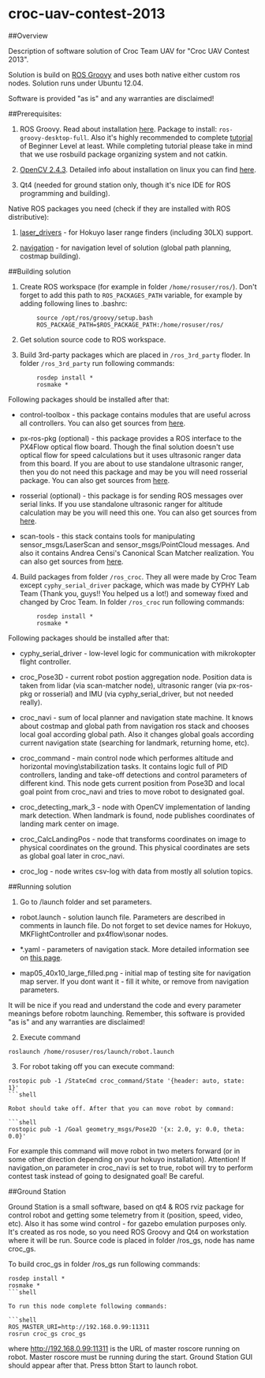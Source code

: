 croc-uav-contest-2013
=====================

##Overview

Description of software solution of Croc Team UAV for "Croc UAV Contest 2013".

Solution is build on [ROS Groovy](http://www.ros.org) and uses both native either custom ros nodes. Solution runs under Ubuntu 12.04.

Software is provided "as is" and any warranties are disclaimed! 


##Prerequisites:

1. ROS Groovy. Read about installation [here](http://wiki.ros.org/groovy/Installation). Package to install: `ros-groovy-desktop-full`. Also it's highly recommended to complete [tutorial](http://wiki.ros.org/ROS/Tutorials) of Beginner Level at least. While completing tutorial please take in mind that we use rosbuild package organizing system and not catkin.

2. [OpenCV 2.4.3](http://opencv.org/downloads.html). Detailed info about installation on linux you can find [here](http://docs.opencv.org/trunk/doc/tutorials/introduction/linux_install/linux_install.html).

3. Qt4 (needed for ground station only, though it's nice IDE for ROS programming and building).


Native ROS packages you need (check if they are installed with ROS distributive):

1. [laser_drivers](http://wiki.ros.org/laser_drivers?distro=groovy) - for Hokuyo laser range finders (including 30LX) support.

2. [navigation](http://wiki.ros.org/navigation) - for navigation level of solution (global path planning, costmap building).




##Building solution

1. Create ROS workspace (for example in folder `/home/rosuser/ros/`). Don't forget to add this path to `ROS_PACKAGES_PATH` variable, for example by adding following lines to .bashrc:

```shell
		source /opt/ros/groovy/setup.bash
		ROS_PACKAGE_PATH=$ROS_PACKAGE_PATH:/home/rosuser/ros/
```

2. Get solution source code to ROS workspace.

3. Build 3rd-party packages which are placed in `/ros_3rd_party` floder. In folder `/ros_3rd_party` run following commands:

```shell
		rosdep install *
		rosmake *
```

Following packages should be installed after that:

 - control-toolbox - this package contains modules that are useful across all controllers. You can also get sources from [here](http://wiki.ros.org/control_toolbox).

 - px-ros-pkg (optional) - this package provides a ROS interface to the PX4Flow optical flow board. Though the final solution doesn't use optical flow for speed calculations but it uses ultrasonic ranger data from this board. If you are about to use standalone ultrasonic ranger, then you do not need this package and may be you will need rosserial package. You can also get sources from [here](http://wiki.ros.org/px4flow_node).

 - rosserial (optional) - this package is for sending ROS messages over serial links. If you use standalone ultrasonic ranger for altitude calculation may be you will need this one. You can also get sources from [here](http://wiki.ros.org/rosserial).

 - scan-tools - this stack contains tools for manipulating sensor_msgs/LaserScan and sensor_msgs/PointCloud messages. And also it contains Andrea Censi's Canonical Scan Matcher realization. You can also get sources from [here](http://wiki.ros.org/scan_tools).


4. Build packages from folder `/ros_croc`. They all were made by Croc Team except `cyphy_serial_driver` package, which was made by CYPHY Lab Team (Thank you, guys!! You helped us a lot!) and someway fixed and changed by Croc Team. In folder `/ros_croc` run following commands:

```shell
		rosdep install *
		rosmake *
```

Following packages should be installed after that:

- cyphy_serial_driver - low-level logic for communication with mikrokopter flight controller.

- croc_Pose3D - current robot postion aggregation node. Position data is taken from lidar (via scan-matcher node), ultrasonic ranger (via px-ros-pkg or rosserial) and IMU (via cyphy_serial_driver, but not needed really).

- croc_navi - sum of local planner and navigation state machine. It knows about costmap and global path from navigation ros stack and chooses local goal according global path. Also it changes global goals according current navigation state (searching for landmark, returning home, etc).

- croc_command - main control node which performes altitude and horizontal moving\stabilization tasks. It contains logic full of PID controllers, landing and take-off detections and control parameters of different kind. This node gets current position from Pose3D and local goal point from croc_navi and tries to move robot to designated goal.

- croc_detecting_mark_3 - node with OpenCV implementation of landing mark detection. When landmark is found, node publishes coordinates of landing mark center on image.

- croc_CalcLandingPos - node that transforms coordinates on image to physical coordinates on the ground. This physical coordinates are sets as global goal later in croc_navi.

- croc_log - node writes csv-log with data from mostly all solution topics.



##Running solution


1. Go to /launch folder and set parameters.

- robot.launch - solution launch file. Parameters are described in comments in launch file. Do not forget to set device names for Hokuyo, MKFlightController and px4flow\sonar nodes.

- *.yaml - parameters of navigation stack. More detailed information see on [this page](http://wiki.ros.org/navigation).

- map05_40x10_large_filled.png - initial map of testing site for navigation map server. If you dont want it - fill it white, or remove from navigation parameters.

It will be nice if you read and understand the code and every parameter meanings before robotm launching. Remember, this software is provided "as is" and any warranties are disclaimed! 


2. Execute command 

```shell
roslaunch /home/rosuser/ros/launch/robot.launch
```

3. For robot taking off you can execute command:

```shell
rostopic pub -1 /StateCmd croc_command/State '{header: auto, state: 1}'
```shell

Robot should take off. After that you can move robot by command:

```shell
rostopic pub -1 /Goal geometry_msgs/Pose2D '{x: 2.0, y: 0.0, theta: 0.0}'
```

For example this command will move robot in two meters forward (or in some other direction depending on your hokuyo installation). Attention! If navigation_on parameter in croc_navi is set to true, robot will try to perform contest task instead of going to designated goal! Be careful.



##Ground Station

Ground Station is a small software, based on qt4 & ROS rviz package for control robot and getting some telemetry from it (position, speed, video, etc). Also it has some wind control - for gazebo emulation purposes only. It's created as ros node, so you need ROS Groovy and Qt4 on workstation where it will be run. Source code is placed in folder /ros_gs, node has name croc_gs.

To build croc_gs in folder /ros_gs run following commands:

```shell
rosdep install *
rosmake *
```shell

To run this node complete following commands:

```shell
ROS_MASTER_URI=http://192.168.0.99:11311 
rosrun croc_gs croc_gs
```

where http://192.168.0.99:11311 is the URL of master roscore running on robot. Master roscore must be running during the start. Ground Station GUI should appear after that. Press btton Start to launch robot.







